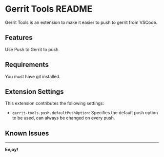 # Gerrit Tools README

Gerrit Tools is an extension to make it easier to push to gerrit from VSCode.

## Features

Use Push to Gerrit to push.

## Requirements

You must have git installed.

## Extension Settings

This extension contributes the following settings:
* `gerrit-tools.push.defaultPushOption`: Specifies the default push option to be used, can always be changed on every push.

## Known Issues

---

**Enjoy!**
